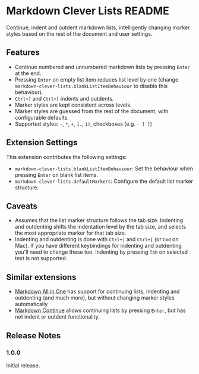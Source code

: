 # Markdown Clever Lists README

Continue, indent and outdent markdown lists, intelligently changing marker styles based
on the rest of the document and user settings.


## Features

- Continue numbered and unnumbered markdown lists by pressing `Enter` at the end.
- Pressing `Enter` on empty list item reduces list level by one (change
  `markdown-clever-lists.blankListItemBehaviour` to disable this behaviour).
- `Ctrl+]` and `Ctrl+[` indents and outdents.
- Marker styles are kept consistent across levels.
- Marker styles are guessed from the rest of the document, with configurable defaults.
- Supported styles: `-`, `*`, `+`, `1.`, `1)`, checkboxes (e.g. `- [ ]`)


## Extension Settings

This extension contributes the following settings:

* `markdown-clever-lists.blankListItemBehaviour`: Set the behaviour when pressing
  `Enter` on blank list items.
* `markdown-clever-lists.defaultMarkers`: Configure the default list marker structure.


## Caveats

- Assumes that the list marker structure follows the tab size. Indenting and outdenting
  shifts the indentation level by the tab size, and selects the most appropriate marker
  for that tab size.
- Indenting and outdenting is done with `Ctrl+]` and `Ctrl+[` (or `Cmd` on Mac). If you
  have different keybindings for indenting and outdenting you'll need to change these
  too. Indenting by pressing `Tab` on selected text is not supported.


## Similar extensions

- [Markdown All in One](https://marketplace.visualstudio.com/items?itemName=yzhang.markdown-all-in-one)
  has support for continuing lists, indenting and outdenting (and much more), but 
  without changing marker styles automatically
- [Markdown Continue](https://marketplace.visualstudio.com/items?itemName=tejasvi.markdown-continue)
  allows continuing lists by pressing `Enter`, but has not indent or outdent
  functionality.


## Release Notes

### 1.0.0

Initial release.

